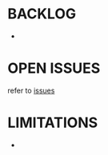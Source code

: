 
# BACKLOG

- 


# OPEN ISSUES

refer to [issues](https://github.com/kr-g/thonny-gitonic/issues)


# LIMITATIONS

- 
 

